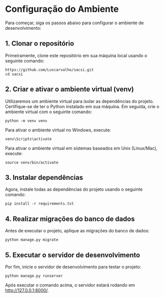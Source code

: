 # Configuração do Ambiente

Para começar, siga os passos abaixo para configurar o ambiente de desenvolvimento:

## 1. Clonar o repositório

Primeiramente, clone este repositório em sua máquina local usando o seguinte comando:

```shell
https://github.com/Luscarvalho/sacsi.git
cd sacsi
```

## 2. Criar e ativar o ambiente virtual (venv)

Utilizaremos um ambiente virtual para isolar as dependências do projeto. Certifique-se de ter o Python instalado em sua máquina. Em seguida, crie o ambiente virtual com o seguinte comando:

```shell
python -m venv venv
```

Para ativar o ambiente virtual no Windows, execute:

```shell
venv\Scripts\activate
```

Para ativar o ambiente virtual em sistemas baseados em Unix (Linux/Mac), execute:

```shell
source venv/bin/activate
```

## 3. Instalar dependências

Agora, instale todas as dependências do projeto usando o seguinte comando:

```shell
pip install -r requirements.txt
```

## 4. Realizar migrações do banco de dados

Antes de executar o projeto, aplique as migrações do banco de dados:

```shell
python manage.py migrate
```

## 5. Executar o servidor de desenvolvimento

Por fim, inicie o servidor de desenvolvimento para testar o projeto:

```shell
python manage.py runserver
```

Após executar o comando acima, o servidor estará rodando em <http://127.0.0.1:8000/>.
